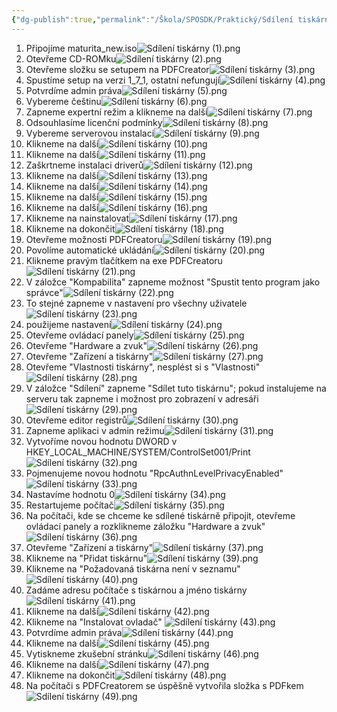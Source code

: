```yaml
---
{"dg-publish":true,"permalink":"/Škola/SPOSDK/Praktický/Sdílení tiskárny/","created":"2024-04-20T19:42:36.231+02:00","updated":"2024-04-20T22:04:20.762+02:00"}
---
```


1. Připojíme maturita_new.iso![Sdílení tiskárny (1).png](/img/user/%C5%A0kola/SPOSDK/Praktick%C3%BD/Screenshoty/Sd%C3%ADlen%C3%AD%20tisk%C3%A1rny/Sd%C3%ADlen%C3%AD%20tisk%C3%A1rny%20(1).png)
2. Otevřeme CD-ROMku![Sdílení tiskárny (2).png](/img/user/%C5%A0kola/SPOSDK/Praktick%C3%BD/Screenshoty/Sd%C3%ADlen%C3%AD%20tisk%C3%A1rny/Sd%C3%ADlen%C3%AD%20tisk%C3%A1rny%20(2).png)
3. Otevřeme složku se setupem na PDFCreator![Sdílení tiskárny (3).png](/img/user/%C5%A0kola/SPOSDK/Praktick%C3%BD/Screenshoty/Sd%C3%ADlen%C3%AD%20tisk%C3%A1rny/Sd%C3%ADlen%C3%AD%20tisk%C3%A1rny%20(3).png)
4. Spustíme setup na verzi 1_7_1, ostatní nefungují![Sdílení tiskárny (4).png](/img/user/%C5%A0kola/SPOSDK/Praktick%C3%BD/Screenshoty/Sd%C3%ADlen%C3%AD%20tisk%C3%A1rny/Sd%C3%ADlen%C3%AD%20tisk%C3%A1rny%20(4).png)
5. Potvrdíme admin práva![Sdílení tiskárny (5).png](/img/user/%C5%A0kola/SPOSDK/Praktick%C3%BD/Screenshoty/Sd%C3%ADlen%C3%AD%20tisk%C3%A1rny/Sd%C3%ADlen%C3%AD%20tisk%C3%A1rny%20(5).png)
6. Vybereme češtinu![Sdílení tiskárny (6).png](/img/user/%C5%A0kola/SPOSDK/Praktick%C3%BD/Screenshoty/Sd%C3%ADlen%C3%AD%20tisk%C3%A1rny/Sd%C3%ADlen%C3%AD%20tisk%C3%A1rny%20(6).png)
7. Zapneme expertní režim a klikneme na další![Sdílení tiskárny (7).png](/img/user/%C5%A0kola/SPOSDK/Praktick%C3%BD/Screenshoty/Sd%C3%ADlen%C3%AD%20tisk%C3%A1rny/Sd%C3%ADlen%C3%AD%20tisk%C3%A1rny%20(7).png)
8. Odsouhlasíme licenční podmínky![Sdílení tiskárny (8).png](/img/user/%C5%A0kola/SPOSDK/Praktick%C3%BD/Screenshoty/Sd%C3%ADlen%C3%AD%20tisk%C3%A1rny/Sd%C3%ADlen%C3%AD%20tisk%C3%A1rny%20(8).png)
9. Vybereme serverovou instalaci![Sdílení tiskárny (9).png](/img/user/%C5%A0kola/SPOSDK/Praktick%C3%BD/Screenshoty/Sd%C3%ADlen%C3%AD%20tisk%C3%A1rny/Sd%C3%ADlen%C3%AD%20tisk%C3%A1rny%20(9).png)
10. Klikneme na další![Sdílení tiskárny (10).png](/img/user/%C5%A0kola/SPOSDK/Praktick%C3%BD/Screenshoty/Sd%C3%ADlen%C3%AD%20tisk%C3%A1rny/Sd%C3%ADlen%C3%AD%20tisk%C3%A1rny%20(10).png)
11. Klikneme na další![Sdílení tiskárny (11).png](/img/user/%C5%A0kola/SPOSDK/Praktick%C3%BD/Screenshoty/Sd%C3%ADlen%C3%AD%20tisk%C3%A1rny/Sd%C3%ADlen%C3%AD%20tisk%C3%A1rny%20(11).png)
12. Zaškrtneme instalaci driverů![Sdílení tiskárny (12).png](/img/user/%C5%A0kola/SPOSDK/Praktick%C3%BD/Screenshoty/Sd%C3%ADlen%C3%AD%20tisk%C3%A1rny/Sd%C3%ADlen%C3%AD%20tisk%C3%A1rny%20(12).png)
13. Klikneme na další![Sdílení tiskárny (13).png](/img/user/%C5%A0kola/SPOSDK/Praktick%C3%BD/Screenshoty/Sd%C3%ADlen%C3%AD%20tisk%C3%A1rny/Sd%C3%ADlen%C3%AD%20tisk%C3%A1rny%20(13).png)
14. Klikneme na další![Sdílení tiskárny (14).png](/img/user/%C5%A0kola/SPOSDK/Praktick%C3%BD/Screenshoty/Sd%C3%ADlen%C3%AD%20tisk%C3%A1rny/Sd%C3%ADlen%C3%AD%20tisk%C3%A1rny%20(14).png)
15. Klikneme na další![Sdílení tiskárny (15).png](/img/user/%C5%A0kola/SPOSDK/Praktick%C3%BD/Screenshoty/Sd%C3%ADlen%C3%AD%20tisk%C3%A1rny/Sd%C3%ADlen%C3%AD%20tisk%C3%A1rny%20(15).png)
16. Klikneme na další![Sdílení tiskárny (16).png](/img/user/%C5%A0kola/SPOSDK/Praktick%C3%BD/Screenshoty/Sd%C3%ADlen%C3%AD%20tisk%C3%A1rny/Sd%C3%ADlen%C3%AD%20tisk%C3%A1rny%20(16).png)
17. Klikneme na nainstalovat![Sdílení tiskárny (17).png](/img/user/%C5%A0kola/SPOSDK/Praktick%C3%BD/Screenshoty/Sd%C3%ADlen%C3%AD%20tisk%C3%A1rny/Sd%C3%ADlen%C3%AD%20tisk%C3%A1rny%20(17).png)
18. Klikneme na dokončit![Sdílení tiskárny (18).png](/img/user/%C5%A0kola/SPOSDK/Praktick%C3%BD/Screenshoty/Sd%C3%ADlen%C3%AD%20tisk%C3%A1rny/Sd%C3%ADlen%C3%AD%20tisk%C3%A1rny%20(18).png)
19. Otevřeme možnosti PDFCreatoru![Sdílení tiskárny (19).png](/img/user/%C5%A0kola/SPOSDK/Praktick%C3%BD/Screenshoty/Sd%C3%ADlen%C3%AD%20tisk%C3%A1rny/Sd%C3%ADlen%C3%AD%20tisk%C3%A1rny%20(19).png)
20. Povolíme automatické ukládání![Sdílení tiskárny (20).png](/img/user/%C5%A0kola/SPOSDK/Praktick%C3%BD/Screenshoty/Sd%C3%ADlen%C3%AD%20tisk%C3%A1rny/Sd%C3%ADlen%C3%AD%20tisk%C3%A1rny%20(20).png)
21. Klikneme pravým tlačítkem na exe PDFCreatoru![Sdílení tiskárny (21).png](/img/user/%C5%A0kola/SPOSDK/Praktick%C3%BD/Screenshoty/Sd%C3%ADlen%C3%AD%20tisk%C3%A1rny/Sd%C3%ADlen%C3%AD%20tisk%C3%A1rny%20(21).png)
22. V záložce "Kompabilita" zapneme možnost "Spustit tento program jako správce"![Sdílení tiskárny (22).png](/img/user/%C5%A0kola/SPOSDK/Praktick%C3%BD/Screenshoty/Sd%C3%ADlen%C3%AD%20tisk%C3%A1rny/Sd%C3%ADlen%C3%AD%20tisk%C3%A1rny%20(22).png)
23. To stejné zapneme v nastavení pro všechny uživatele![Sdílení tiskárny (23).png](/img/user/%C5%A0kola/SPOSDK/Praktick%C3%BD/Screenshoty/Sd%C3%ADlen%C3%AD%20tisk%C3%A1rny/Sd%C3%ADlen%C3%AD%20tisk%C3%A1rny%20(23).png)
24. použijeme nastavení![Sdílení tiskárny (24).png](/img/user/%C5%A0kola/SPOSDK/Praktick%C3%BD/Screenshoty/Sd%C3%ADlen%C3%AD%20tisk%C3%A1rny/Sd%C3%ADlen%C3%AD%20tisk%C3%A1rny%20(24).png)
25. Otevřeme ovládací panely![Sdílení tiskárny (25).png](/img/user/%C5%A0kola/SPOSDK/Praktick%C3%BD/Screenshoty/Sd%C3%ADlen%C3%AD%20tisk%C3%A1rny/Sd%C3%ADlen%C3%AD%20tisk%C3%A1rny%20(25).png)
26. Otevřeme "Hardware a zvuk"![Sdílení tiskárny (26).png](/img/user/%C5%A0kola/SPOSDK/Praktick%C3%BD/Screenshoty/Sd%C3%ADlen%C3%AD%20tisk%C3%A1rny/Sd%C3%ADlen%C3%AD%20tisk%C3%A1rny%20(26).png)
27. Otevřeme "Zařízení a tiskárny"![Sdílení tiskárny (27).png](/img/user/%C5%A0kola/SPOSDK/Praktick%C3%BD/Screenshoty/Sd%C3%ADlen%C3%AD%20tisk%C3%A1rny/Sd%C3%ADlen%C3%AD%20tisk%C3%A1rny%20(27).png)
28. Otevřeme "Vlastnosti tiskárny", nesplést si s "Vlastnosti"![Sdílení tiskárny (28).png](/img/user/%C5%A0kola/SPOSDK/Praktick%C3%BD/Screenshoty/Sd%C3%ADlen%C3%AD%20tisk%C3%A1rny/Sd%C3%ADlen%C3%AD%20tisk%C3%A1rny%20(28).png)
29. V záložce "Sdílení" zapneme "Sdílet tuto tiskárnu"; pokud instalujeme na serveru tak zapneme i možnost pro zobrazení v adresáři![Sdílení tiskárny (29).png](/img/user/%C5%A0kola/SPOSDK/Praktick%C3%BD/Screenshoty/Sd%C3%ADlen%C3%AD%20tisk%C3%A1rny/Sd%C3%ADlen%C3%AD%20tisk%C3%A1rny%20(29).png)
30. Otevřeme editor registrů![Sdílení tiskárny (30).png](/img/user/%C5%A0kola/SPOSDK/Praktick%C3%BD/Screenshoty/Sd%C3%ADlen%C3%AD%20tisk%C3%A1rny/Sd%C3%ADlen%C3%AD%20tisk%C3%A1rny%20(30).png)
31. Zapneme aplikaci v admin režimu![Sdílení tiskárny (31).png](/img/user/%C5%A0kola/SPOSDK/Praktick%C3%BD/Screenshoty/Sd%C3%ADlen%C3%AD%20tisk%C3%A1rny/Sd%C3%ADlen%C3%AD%20tisk%C3%A1rny%20(31).png)
32. Vytvoříme novou hodnotu DWORD v HKEY_LOCAL_MACHINE/SYSTEM/ControlSet001/Print![Sdílení tiskárny (32).png](/img/user/%C5%A0kola/SPOSDK/Praktick%C3%BD/Screenshoty/Sd%C3%ADlen%C3%AD%20tisk%C3%A1rny/Sd%C3%ADlen%C3%AD%20tisk%C3%A1rny%20(32).png)
33. Pojmenujeme novou hodnotu "RpcAuthnLevelPrivacyEnabled"![Sdílení tiskárny (33).png](/img/user/%C5%A0kola/SPOSDK/Praktick%C3%BD/Screenshoty/Sd%C3%ADlen%C3%AD%20tisk%C3%A1rny/Sd%C3%ADlen%C3%AD%20tisk%C3%A1rny%20(33).png)
34. Nastavíme hodnotu 0![Sdílení tiskárny (34).png](/img/user/%C5%A0kola/SPOSDK/Praktick%C3%BD/Screenshoty/Sd%C3%ADlen%C3%AD%20tisk%C3%A1rny/Sd%C3%ADlen%C3%AD%20tisk%C3%A1rny%20(34).png)
35. Restartujeme počítač![Sdílení tiskárny (35).png](/img/user/%C5%A0kola/SPOSDK/Praktick%C3%BD/Screenshoty/Sd%C3%ADlen%C3%AD%20tisk%C3%A1rny/Sd%C3%ADlen%C3%AD%20tisk%C3%A1rny%20(35).png)
36. Na počítači, kde se chceme ke sdílené tiskárně připojit, otevřeme ovládací panely a rozklikneme záložku "Hardware a zvuk"![Sdílení tiskárny (36).png](/img/user/%C5%A0kola/SPOSDK/Praktick%C3%BD/Screenshoty/Sd%C3%ADlen%C3%AD%20tisk%C3%A1rny/Sd%C3%ADlen%C3%AD%20tisk%C3%A1rny%20(36).png)
37. Otevřeme "Zařízení a tiskárny"![Sdílení tiskárny (37).png](/img/user/%C5%A0kola/SPOSDK/Praktick%C3%BD/Screenshoty/Sd%C3%ADlen%C3%AD%20tisk%C3%A1rny/Sd%C3%ADlen%C3%AD%20tisk%C3%A1rny%20(37).png)
39. Klikneme na "Přidat tiskárnu"![Sdílení tiskárny (39).png](/img/user/%C5%A0kola/SPOSDK/Praktick%C3%BD/Screenshoty/Sd%C3%ADlen%C3%AD%20tisk%C3%A1rny/Sd%C3%ADlen%C3%AD%20tisk%C3%A1rny%20(39).png)
40. Klikneme na "Požadovaná tiskárna není v seznamu"![Sdílení tiskárny (40).png](/img/user/%C5%A0kola/SPOSDK/Praktick%C3%BD/Screenshoty/Sd%C3%ADlen%C3%AD%20tisk%C3%A1rny/Sd%C3%ADlen%C3%AD%20tisk%C3%A1rny%20(40).png)
41. Zadáme adresu počítače s tiskárnou a jméno tiskárny![Sdílení tiskárny (41).png](/img/user/%C5%A0kola/SPOSDK/Praktick%C3%BD/Screenshoty/Sd%C3%ADlen%C3%AD%20tisk%C3%A1rny/Sd%C3%ADlen%C3%AD%20tisk%C3%A1rny%20(41).png)
42. Klikneme na další![Sdílení tiskárny (42).png](/img/user/%C5%A0kola/SPOSDK/Praktick%C3%BD/Screenshoty/Sd%C3%ADlen%C3%AD%20tisk%C3%A1rny/Sd%C3%ADlen%C3%AD%20tisk%C3%A1rny%20(42).png)
43. Klikneme na "Instalovat ovladač" ![Sdílení tiskárny (43).png](/img/user/%C5%A0kola/SPOSDK/Praktick%C3%BD/Screenshoty/Sd%C3%ADlen%C3%AD%20tisk%C3%A1rny/Sd%C3%ADlen%C3%AD%20tisk%C3%A1rny%20(43).png)
44. Potvrdíme admin práva![Sdílení tiskárny (44).png](/img/user/%C5%A0kola/SPOSDK/Praktick%C3%BD/Screenshoty/Sd%C3%ADlen%C3%AD%20tisk%C3%A1rny/Sd%C3%ADlen%C3%AD%20tisk%C3%A1rny%20(44).png)
45. Klikneme na další![Sdílení tiskárny (45).png](/img/user/%C5%A0kola/SPOSDK/Praktick%C3%BD/Screenshoty/Sd%C3%ADlen%C3%AD%20tisk%C3%A1rny/Sd%C3%ADlen%C3%AD%20tisk%C3%A1rny%20(45).png)
46. Vytiskneme zkušební stránku![Sdílení tiskárny (46).png](/img/user/%C5%A0kola/SPOSDK/Praktick%C3%BD/Screenshoty/Sd%C3%ADlen%C3%AD%20tisk%C3%A1rny/Sd%C3%ADlen%C3%AD%20tisk%C3%A1rny%20(46).png)
47. Klikneme na další![Sdílení tiskárny (47).png](/img/user/%C5%A0kola/SPOSDK/Praktick%C3%BD/Screenshoty/Sd%C3%ADlen%C3%AD%20tisk%C3%A1rny/Sd%C3%ADlen%C3%AD%20tisk%C3%A1rny%20(47).png)
48. Klikneme na dokončit![Sdílení tiskárny (48).png](/img/user/%C5%A0kola/SPOSDK/Praktick%C3%BD/Screenshoty/Sd%C3%ADlen%C3%AD%20tisk%C3%A1rny/Sd%C3%ADlen%C3%AD%20tisk%C3%A1rny%20(48).png)
49. Na počítači s PDFCreatorem se úspěšně vytvořila složka s PDFkem![Sdílení tiskárny (49).png](/img/user/%C5%A0kola/SPOSDK/Praktick%C3%BD/Screenshoty/Sd%C3%ADlen%C3%AD%20tisk%C3%A1rny/Sd%C3%ADlen%C3%AD%20tisk%C3%A1rny%20(49).png)